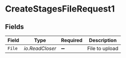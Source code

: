# CreateStagesFileRequest1


## Fields

| Field              | Type               | Required           | Description        |
| ------------------ | ------------------ | ------------------ | ------------------ |
| `File`             | *io.ReadCloser*    | :heavy_minus_sign: | File to upload     |